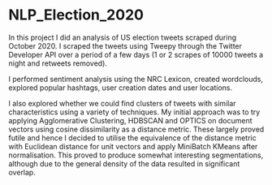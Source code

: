 # NLP_Election_2020

In this project I did an analysis of US election tweets scraped during October 2020. I scraped the tweets using Tweepy through the Twitter Developer API over a period of a few days (1 or 2 scrapes of 10000 tweets a night and retweets removed). 

I performed sentiment analysis using the NRC Lexicon, created wordclouds, explored popular hashtags, user creation dates and user locations. 

I also explored whether we could find clusters of tweets with similar characteristics using a variety of techniques. My initial approach was to try applying Agglomerative Clustering, HDBSCAN and OPTICS on document vectors using cosine dissimilarity as a distance metric. These largely proved futile and hence I decided to utilise the equivalence of the distance metric with Euclidean distance for unit vectors and apply MiniBatch KMeans after normalisation. This proved to produce somewhat interesting segmentations, although due to the general density of the data resulted in significant overlap. 


